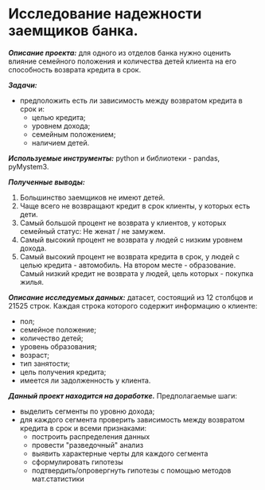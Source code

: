# **Исследование надежности заемщиков банка.**

***Описание проекта:*** для одного из отделов банка нужно оценить влияние семейного положения и количества детей клиента на его способность возврата кредита в срок.

***Задачи:***
  - предположить есть ли зависимость между возвратом кредита в срок и:
    - целью кредита;
    - уровнем дохода;
    - семейным положением;
    - наличием детей.
    
***Используемые инструменты:*** python и библиотеки - pandas, pyMystem3.

***Полученные выводы:***
   1. Большинство заемщиков не имеют детей.
   1. Чаще всего не возвращают кредит в срок клиенты, у которых есть дети.
   1. Самый большой процент не возврата у клиентов, у которых семейный статус: Не женат / не замужем. 
   1. Самый высокий процент не возврата у людей с низким уровнем дохода.
   1. Самый высокий процент не возврата кредита в срок, у людей с целью кредита - автомобиль. На втором месте - образование. Самый низкий кредит не возврата у людей, цель которых - покупка жилья.
  
***Описание исследуемых данных:*** датасет, состоящий из 12 столбцов и 21525 строк. Каждая строка которого содержит информацию о клиенте:
  - пол;
  - семейное положение;
  - количество детей;
  - уровень образования;
  - возраст;
  - тип занятости;
  - цель получения кредита;
  - имеется ли задолженность у клиента.
  
  ***Данный проект находится на доработке.*** 
  Предполагаемые шаги:
   - выделить сегменты по уровню дохода;
   - для каждого сегмента проверить зависимость между возвратом кредита в срок и всеми признаками:
     - построить распределения данных
     - провести "разведочный" анализ
     - выявить характерные черты для каждого сегмента
     - сформулировать гипотезы
     - подтвердить/опровергнуть гипотезы с помощью методов мат.статистики
